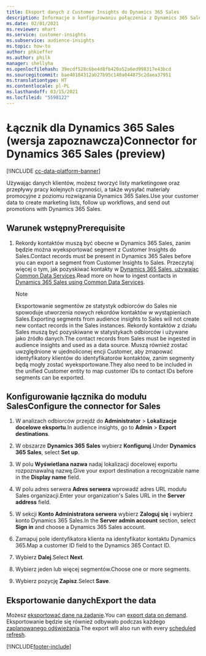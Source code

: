 ```yaml
---
title: Eksport danych z Customer Insights do Dynamics 365 Sales
description: Informacje o konfigurowaniu połączenia z Dynamics 365 Sales.
ms.date: 02/01/2021
ms.reviewer: mhart
ms.service: customer-insights
ms.subservice: audience-insights
ms.topic: how-to
author: phkieffer
ms.author: philk
manager: shellyha
ms.openlocfilehash: 39ecdf528c6be4d8fb420a52a6ed998317e43bcd
ms.sourcegitcommit: bae40184312ab27b95c140a044875c2daea37951
ms.translationtype: HT
ms.contentlocale: pl-PL
ms.lasthandoff: 03/15/2021
ms.locfileid: "5598122"
---
```

# <a name="connector-for-dynamics-365-sales-preview"></a><span data-ttu-id="57b95-103">Łącznik dla Dynamics 365 Sales (wersja zapoznawcza)</span><span class="sxs-lookup"><span data-stu-id="57b95-103">Connector for Dynamics 365 Sales (preview)</span></span>

[!INCLUDE [cc-data-platform-banner](../includes/cc-data-platform-banner.md)]

<span data-ttu-id="57b95-104">Używając danych klientów, możesz tworzyć listy marketingowe oraz przepływy pracy kolejnych czynności, a także wysyłać materiały promocyjne z poziomu rozwiązania Dynamics 365 Sales.</span><span class="sxs-lookup"><span data-stu-id="57b95-104">Use your customer data to create marketing lists, follow up workflows, and send out promotions with Dynamics 365 Sales.</span></span>

## <a name="prerequisite"></a><span data-ttu-id="57b95-105">Warunek wstępny</span><span class="sxs-lookup"><span data-stu-id="57b95-105">Prerequisite</span></span>

1. <span data-ttu-id="57b95-106">Rekordy kontaktów muszą być obecne w Dynamics 365 Sales, zanim będzie można wyeksportować segment z Customer Insights do Sales.</span><span class="sxs-lookup"><span data-stu-id="57b95-106">Contact records must be present in Dynamics 365 Sales before you can export a segment from Customer Insights to Sales.</span></span> <span data-ttu-id="57b95-107">Przeczytaj więcej o tym, jak pozyskiwać kontakty w [Dynamics 365 Sales, używając Common Data Services](connect-power-query.md).</span><span class="sxs-lookup"><span data-stu-id="57b95-107">Read more on how to ingest contacts in [Dynamics 365 Sales using Common Data Services](connect-power-query.md).</span></span>

   > [!NOTE]
   > <span data-ttu-id="57b95-108">Eksportowanie segmentów ze statystyk odbiorców do Sales nie spowoduje utworzenia nowych rekordów kontaktów w wystąpieniach Sales.</span><span class="sxs-lookup"><span data-stu-id="57b95-108">Exporting segments from audience insights to Sales will not create new contact records in the Sales instances.</span></span> <span data-ttu-id="57b95-109">Rekordy kontaktów z działu Sales muszą być pozyskiwane w statystykach odbiorców i używane jako źródło danych.</span><span class="sxs-lookup"><span data-stu-id="57b95-109">The contact records from Sales must be ingested in audience insights and used as a data source.</span></span> <span data-ttu-id="57b95-110">Muszą również zostać uwzględnione w ujednoliconej encji Customer, aby zmapować identyfikatory klientów do identyfikatorów kontaktów, zanim segmenty będą mogły zostać wyeksportowane.</span><span class="sxs-lookup"><span data-stu-id="57b95-110">They also need to be included in the unified Customer entity to map customer IDs to contact IDs before segments can be exported.</span></span>

## <a name="configure-the-connector-for-sales"></a><span data-ttu-id="57b95-111">Konfigurowanie łącznika do modułu Sales</span><span class="sxs-lookup"><span data-stu-id="57b95-111">Configure the connector for Sales</span></span>

1. <span data-ttu-id="57b95-112">W analizach odbiorców przejdź do **Administrator** > **Lokalizacje docelowe eksportu**.</span><span class="sxs-lookup"><span data-stu-id="57b95-112">In audience insights, go to **Admin** > **Export destinations**.</span></span>

1. <span data-ttu-id="57b95-113">W obszarze **Dynamics 365 Sales** wybierz **Konfiguruj**.</span><span class="sxs-lookup"><span data-stu-id="57b95-113">Under **Dynamics 365 Sales**, select **Set up**.</span></span>

1. <span data-ttu-id="57b95-114">W polu **Wyświetlana nazwa** nadaj lokalizacji docelowej exportu rozpoznawalną nazwę.</span><span class="sxs-lookup"><span data-stu-id="57b95-114">Give your export destination a recognizable name in the **Display name** field.</span></span>

1. <span data-ttu-id="57b95-115">W polu adres serwera **Adres serwera** wprowadź adres URL modułu Sales organizacji.</span><span class="sxs-lookup"><span data-stu-id="57b95-115">Enter your organization's Sales URL in the **Server address** field.</span></span>

1. <span data-ttu-id="57b95-116">W sekcji **Konto Administratora serwera** wybierz **Zaloguj się** i wybierz konto Dynamics 365 Sales.</span><span class="sxs-lookup"><span data-stu-id="57b95-116">In the **Server admin account** section, select **Sign in** and choose a Dynamics 365 Sales account.</span></span>

1. <span data-ttu-id="57b95-117">Zamapuj pole identyfikatora klienta na identyfikator kontaktu Dynamics 365.</span><span class="sxs-lookup"><span data-stu-id="57b95-117">Map a customer ID field to the Dynamics 365 Contact ID.</span></span>

1. <span data-ttu-id="57b95-118">Wybierz **Dalej**.</span><span class="sxs-lookup"><span data-stu-id="57b95-118">Select **Next**.</span></span>

1. <span data-ttu-id="57b95-119">Wybierz jeden lub więcej segmentów.</span><span class="sxs-lookup"><span data-stu-id="57b95-119">Choose one or more segments.</span></span>

1. <span data-ttu-id="57b95-120">Wybierz pozycję **Zapisz**.</span><span class="sxs-lookup"><span data-stu-id="57b95-120">Select **Save**.</span></span>

## <a name="export-the-data"></a><span data-ttu-id="57b95-121">Eksportowanie danych</span><span class="sxs-lookup"><span data-stu-id="57b95-121">Export the data</span></span>

<span data-ttu-id="57b95-122">Możesz [eksportować dane na żądanie](export-destinations.md).</span><span class="sxs-lookup"><span data-stu-id="57b95-122">You can [export data on demand](export-destinations.md).</span></span> <span data-ttu-id="57b95-123">Eksportowanie będzie się również odbywało podczas każdego [zaplanowanego odświeżania](system.md#schedule-tab).</span><span class="sxs-lookup"><span data-stu-id="57b95-123">The export will also run with every [scheduled refresh](system.md#schedule-tab).</span></span>


[!INCLUDE[footer-include](../includes/footer-banner.md)]